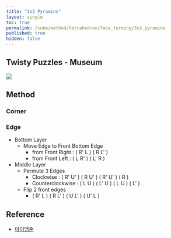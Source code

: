 ```yaml
---
title: "3x3 Pyraminx"
layout: single
toc: true
permalink: /cube/method/tetrahedron/face_turning/3x3_pyraminx
published: true
hidden: false
---
```


<head>
  <base target="_blank">
</head>



## Twisty Puzzles - Museum

<a href="https://twistypuzzles.com/app/museum/museum_showitem.php?pkey=540">
  <img src="https://twistypuzzles.com/museum/large/00540-01.jpg">
</a>



## Method

### Corner

### Edge

- Bottom Layer
  - Move Edge to Front Bottom Edge
    - from Front Right : ( R' L ) ( R L' )
    - from Front Left : ( L R' ) ( L' R )
- Middle Layer
  - Permute 3 Edges
    - Clockwise : ( R' U' ) ( R U' ) ( R' U' ) ( R )
    - Counterclockwise : ( L U ) ( L' U ) ( L U ) ( L' )
  - Flip 2 front edges
    - ( R' L ) ( R L' ) ( U L' ) ( U' L )



## Reference

- [아이엠준](https://youtu.be/mO3excjvvoA)

